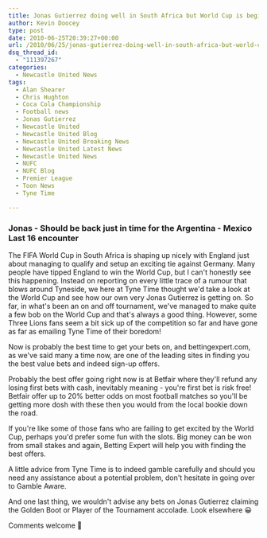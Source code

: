 ```yaml
---
title: Jonas Gutierrez doing well in South Africa but World Cup is beginning to bore some English fans
author: Kevin Doocey
type: post
date: 2010-06-25T20:39:27+00:00
url: /2010/06/25/jonas-gutierrez-doing-well-in-south-africa-but-world-cup-is-beginning-to-bore-some-english-fans/
dsq_thread_id:
  - "111397267"
categories:
  - Newcastle United News
tags:
  - Alan Shearer
  - Chris Hughton
  - Coca Cola Championship
  - Football news
  - Jonas Gutierrez
  - Newcastle United
  - Newcastle United Blog
  - Newcastle United Breaking News
  - Newcastle United Latest News
  - Newcastle United News
  - NUFC
  - NUFC Blog
  - Premier League
  - Toon News
  - Tyne Time

---
```

### Jonas - Should be back just in time for the Argentina - Mexico Last 16 encounter

The FIFA World Cup in South Africa is shaping up nicely with England just about managing to qualify and setup an exciting tie against Germany. Many people have tipped England to win the World Cup, but I can't honestly see this happening. Instead on reporting on every little trace of a rumour that blows around Tyneside, we here at Tyne Time thought we'd take a look  at the World Cup and see how our own very Jonas Gutierrez is getting on. So far, in what's been an on and off tournament, we've managed to make quite a few bob on the World Cup and that's always a good thing. However, some Three Lions fans seem a bit sick up of the competition so far and have gone as far as emailing Tyne Time of their boredom!

Now is probably the best time to get your bets on, and bettingexpert.com, as we've said many a time now, are one of the leading sites in finding you the best value bets and indeed sign-up offers.

Probably the best offer going right now is at Betfair where they'll refund any losing first bets with cash, inevitably meaning - you're first bet is risk free! Betfair offer up to 20% better odds on most football matches so you'll be getting more dosh with these then you would from the local bookie down the road.

If you're like some of those fans who are failing to get excited by the World Cup, perhaps you'd prefer some fun with the slots. Big money can be won from small stakes and again, Betting Expert will help you with finding the best offers.

A little advice from Tyne Time is to indeed gamble carefully and should you need any assistance about a potential problem, don't hesitate in going over to Gamble Aware.

And one last thing, we wouldn't advise any bets on Jonas Gutierrez claiming the Golden Boot or Player of the Tournament accolade. Look elsewhere 😀

Comments welcome 🙂
